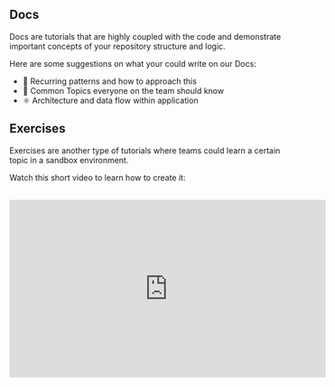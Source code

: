 ## Docs

Docs are tutorials that are highly coupled with the code and demonstrate important concepts of your repository structure and logic.

Here are some suggestions on what your could write on our Docs:

- 🔎 Recurring patterns and how to approach this
- 🎯 Common Topics everyone on the team should know
- ⚛️ Architecture and data flow within application

## Exercises

Exercises are another type of tutorials where teams could learn a certain topic in a sandbox environment.

Watch this short video to learn how to create it:
</br></br>

<iframe width="560" height="315" src="https://www.youtube.com/embed/FeaI9IFmmxc" frameborder="0" allow="accelerometer; autoplay; clipboard-write; encrypted-media; gyroscope; picture-in-picture" allowfullscreen></iframe>
